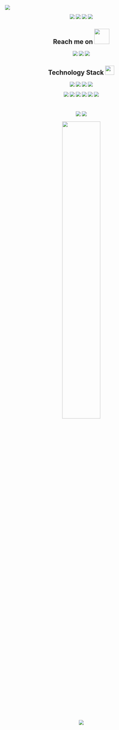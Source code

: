 
<img src="https://github.com/Samridhi-98/Samridhi-98/blob/main/images/intropic.png"/>
<p align="center">

 <img src="https://badges.pufler.dev/visits/darshanparekh77/darshanparekh77"/>
 <img src="https://badges.pufler.dev/years/darshanparekh77"/>
 <img src="https://badges.pufler.dev/repos/darshanparekh77"/>
 <img src="https://badges.pufler.dev/commits/monthly/darshanparekh77"/>
</p>

<h2 align="center">Reach me on <img src="https://media.giphy.com/media/mGcNjsfWAjY5AEZNw6/giphy.gif" width="50"></h2>
 
<p align="center">

<img src="https://img.shields.io/badge/-darshahahahan-purple?style=flat-square&logo=instagram&logoColor=white&link=https://instagram.com/darshahahahan/" />
<img src="https://img.shields.io/badge/-darshanparekh-c14438?style=flat-square&logo=Gmail&logoColor=white&link=mailto:parekhdarshan07@gmail.com" />
<img src="https://img.shields.io/badge/-darshanparekh77?style=flat-square&logo=Linkedin&logoColor=white&link=https://www.linkedin.com/in/darshanparekh77" />


</p>

<h2 align="center">Technology Stack <img src="https://media.giphy.com/media/WUlplcMpOCEmTGBtBW/giphy.gif" width="30"></h2>

<p align="center">
<img src="https://img.shields.io/badge/-HTML5-E34F26?style=flat-square&logo=html5&logoColor=white"/>
<img src="https://img.shields.io/badge/-CSS3-1572B6?style=flat-square&logo=css3"/>
<img src="https://img.shields.io/badge/-Bootstrap-563D7C?style=flat-square&logo=bootstrap"/>
<img src="https://img.shields.io/badge/-Heroku-430098?style=flat-square&logo=heroku"/>
</p>
<p align="center">
<img src="https://img.shields.io/badge/-JavaScript-black?style=flat-square&logo=javascript"/>
<img src="https://img.shields.io/badge/-Expressjs-black?style=flat-square&logo=Express.js"/>
<img src="https://img.shields.io/badge/-React-black?style=flat-square&logo=react"/>
<img src="https://img.shields.io/badge/-MySQL-black?style=flat-square&logo=mysql"/>
<img src="https://img.shields.io/badge/-Git-black?style=flat-square&logo=git"/>
<img src="https://img.shields.io/badge/-GitHub-black?style=flat-square&logo=github"/>
</p>
<br>
<p align = "center">
  <img src = "https://github-readme-stats.vercel.app/api?username=darshanparekh77&show_icons=true&theme=radical&line_height=27">
  <img src = "https://github-readme-stats.vercel.app/api/top-langs/?username=darshanparekh77&theme=radical">

</p>
<p align = "center">
<img width="50%" src="https://github-readme-streak-stats.herokuapp.com/?user=darshanparekh77&show_icons=true&locale=en&layout=compact&theme=radical&line_height=0" />
</p> 
<p align = "center">
 <img src="https://activity-graph.herokuapp.com/graph?username=darshanparekh77&theme=redical">
</p>  

